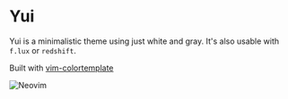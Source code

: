 # Yui

Yui is a minimalistic theme using just white and gray.  It's also usable with `f.lux` or `redshift`.

Built with [vim-colortemplate](https://github.com/lifepillar/vim-colortemplate)

![Neovim](./nvim.png)
